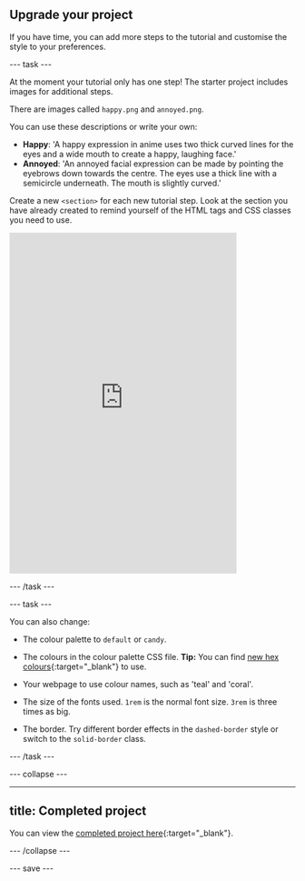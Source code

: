 ## Upgrade your project

<div style="display: flex; flex-wrap: wrap">
<div style="flex-basis: 200px; flex-grow: 1; margin-right: 15px;">
If you have time, you can add more steps to the tutorial and customise the style to your preferences. 
</div>
</div>

--- task ---

At the moment your tutorial only has one step! The starter project includes images for additional steps. 

There are images called `happy.png` and `annoyed.png`. 

You can use these descriptions or write your own:

+ **Happy**: 'A happy expression in anime uses two thick curved lines for the eyes and a wide mouth to create a happy, laughing face.'
+ **Annoyed**: 'An annoyed facial expression can be made by pointing the eyebrows down towards the centre. The eyes use a thick line with a semicircle underneath. The mouth is slightly curved.'

Create a new `<section>` for each new tutorial step. Look at the section you have already created to remind yourself of the HTML tags and CSS classes you need to use.     

<div>
<iframe src="https://staging-editor.raspberrypi.org/en/embed/viewer/anime-expressions-step-8" width="400" height="600" frameborder="0" marginwidth="0" marginheight="0" allowfullscreen> </iframe>

</div>

--- /task ---

--- task ---

You can also change:

+ The colour palette to `default` or `candy`. 

+ The colours in the colour palette CSS file. **Tip:** You can find [new hex colours](https://rpf.io/colours){:target="_blank"} to use. 

+ Your webpage to use colour names, such as 'teal' and 'coral'.

+ The size of the fonts used. `1rem` is the normal font size. `3rem` is three times as big. 

+ The border. Try different border effects in the `dashed-border` style or switch to the `solid-border` class. 

--- /task ---

--- collapse ---

---
title: Completed project
---

You can view the [completed project here](https://staging-editor.raspberrypi.org/en/projects/anime-expressions-complete){:target="_blank"}.

--- /collapse ---

--- save ---
